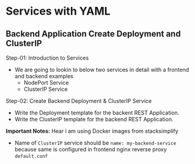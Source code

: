 # Services with YAML
## Backend Application Create Deployment and ClusterIP
Step-01: Introduction to Services
- We are going to lookin to below two services in detail with a frontend and backend examples
    - NodePort Service
    - ClusterIP Service

Step-02: Create Backend Deployment & ClusterIP Service
- Write the Deployment template for the backent REST Application. 
- Write the ClusterIP template for the backend REST Application.

**Important Notes:** Hear i am using Docker images from stacksimplify 
- Name of `ClusterIP` service should be `name: my-backend-service` because same is configured in frontend nginx reverse proxy `default.conf`